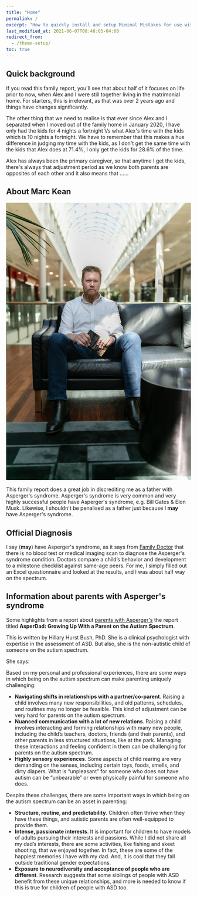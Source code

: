 ```yaml
---
title: "Home"
permalink: /
excerpt: "How to quickly install and setup Minimal Mistakes for use with GitHub Pages."
last_modified_at: 2021-06-07T08:48:05-04:00
redirect_from:
  - /theme-setup/
toc: true
---
```


[//]: # (margin:top right bottom left)

## Quick background
If you read this family report, you'll see that about half of it focuses on life prior to now, when Alex and I were still together living in the matrimonial home. For starters, this is irrelevant, as that was over 2 years ago and things have changes significantly. 

 The other thing that we need to realise is that ever since Alex and I separated when I moved out of the family home in January 2020, I have only had the kids for 4 nights a fortnight Vs what Alex's time with the kids which is 10 nights a fortnight. We have to remember that this makes a hue difference in judging my time with the kids, as I don't get the same time with the kids that Alex does at 71.4%, I only get the kids for 28.6% of the time. 
 
 Alex has always been the primary caregiver, so that anytime I get the kids, there's always that adjustment period as we know both parents are opposites of each other and it also means that ......
## About Marc Kean

![Marc](./blobs/Marc-17.jpg)

This family report does a great job in discrediting me as a father with Asperger's syndrome. Asperger's syndrome is very common and very highly successful people have Asperger's syndrome, e.g. Bill Gates & Elon Musk. Likewise, I shouldn't be penalised as a father just because I **may** have Asperger's syndrome. 

## Official Diagnosis

I say (**may**) have Asperger's syndrome, as it says from [Family Doctor](https://familydoctor.org/condition/aspergers-syndrome/) that there is no blood test or medical imaging scan to diagnose the Asperger's syndrome condition. Doctors compare a child’s behavior and development to a milestone checklist against same-age peers. For me, I simply filled out an Excel questionnaire and looked at the results, and I was about half way on the spectrum.

## Information about parents with Asperger's syndrome

Some highlights from a report about [parents with Asperger's](https://www.mghclaycenter.org/parenting-concerns/families/asperdad-growing-up-with-a-parent-on-the-autism-spectrum-maybe/) the report titled **AsperDad: Growing Up With a Parent on the Autism Spectrum**.

This is written by Hillary Hurst Bush, PhD. She is a clinical psychologist with expertise in the assessment of ASD. But also, she is the non-autistic child of someone on the autism spectrum.

She says:

Based on my personal and professional experiences, there are some ways in which being on the autism spectrum can make parenting uniquely challenging: 

- **Navigating shifts in relationships with a partner/co-parent**. Raising a child involves many new responsibilities, and old patterns, schedules, and routines may no longer be feasible. This kind of adjustment can be very hard for parents on the autism spectrum. 
- **Nuanced communication with a lot of new relations**. Raising a child involves interacting and forming relationships with many new people, including the child’s teachers, doctors, friends (and their parents), and other parents in less structured situations, like at the park. Managing these interactions and feeling confident in them can be challenging for parents on the autism spectrum.
- **Highly sensory experiences**. Some aspects of child rearing are very demanding on the senses, including certain toys, foods, smells, and dirty diapers. What is “unpleasant” for someone who does not have autism can be “unbearable” or even physically painful for someone who does. 

Despite these challenges, there are some important ways in which being on the autism spectrum can be an asset in parenting: 

- **Structure, routine, and predictability**. Children often thrive when they have these things, and autistic parents are often well-equipped to provide them.
- **Intense, passionate interests**. It is important for children to have models of adults pursuing their interests and passions. While I did not share all my dad’s interests, there are some activities, like fishing and skeet shooting, that we enjoyed together. In fact, these are some of the happiest memories I have with my dad. And, it is cool that they fall outside traditional gender expectations.
- **Exposure to neurodiversity and acceptance of people who are different**. Research suggests that some siblings of people with ASD benefit from these unique relationships, and more is needed to know if this is true for children of people with ASD too. 

